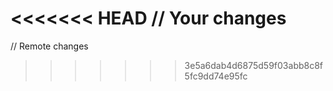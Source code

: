 
<<<<<<< HEAD
// Your changes
=======
// Remote changes
>>>>>>> 3e5a6dab4d6875d59f03abb8c8f5fc9dd74e95fc
